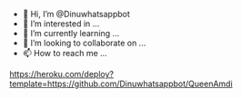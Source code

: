 - 👋 Hi, I’m @Dinuwhatsappbot
- 👀 I’m interested in ...
- 🌱 I’m currently learning ...
- 💞️ I’m looking to collaborate on ...
- 📫 How to reach me ...

<!---
Dinuwhatsappbot/Dinuwhatsappbot is a ✨ special ✨ repository because its `README.md` (this file) appears on your GitHub profile.
You can click the Preview link to take a look at your changes.
--->
https://heroku.com/deploy?template=https://github.com/Dinuwhatsappbot/QueenAmdi

